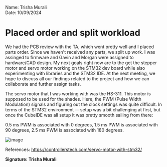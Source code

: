 Name: Trisha Murali <br/>
Date: 10/09/2024

# Placed order and split workload 
We had the PCB review with the TA, which went pretty well and I placed parts order. Since we haven't received any parts, we split up work. I was assinged to firmware and Gavin and Morgan were assigned to hardware/CAD design. My next goals right now are to the get the stepper motor and servo motor working on the STM32 dev board while also experimenting with libraries and the STM32 IDE. At the next meeting, we hope to discuss all our findings related to the project and how we can collaborate and further assign tasks. 

The servo motor that I was working with was the HS-311. This motor is supposed to be used for the shades. Here, the PWM (Pulse Width Modulation) signals and figuring out the clock settings was quite difficult. In terms of the STM32 environment -- setup was a bit challenging at first, but once the CubeIDE was all setup it was pretty smooth sailing from there: 

0.5 ms PWM is associated with 0 degrees, 1.5 ms PWM is associated with 90 degrees, 2.5 ms PWM is associated with 180 degrees. 

![image](https://github.com/user-attachments/assets/cf93667d-a0b5-42a2-b8f9-d692bd5354b1)

References: https://controllerstech.com/servo-motor-with-stm32/

**Signature: Trisha Murali**
